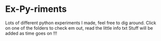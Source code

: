 # Ex-Py-riments
Lots of different python experiments I made, feel free to dig around.
Click on one of the folders to check em out, read the little info txt
Stuff will be added as time goes on !!!
